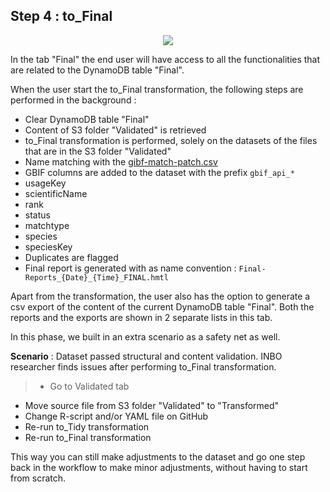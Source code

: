 ## Step 4 : to_Final

<p align="center">
  <img src="INBO_AF_04_to_Final.png">
</p>

In the tab "Final" the end user will have access to all the functionalities that are related to the DynamoDB table "Final".

When the user start the to_Final transformation, the following steps are performed in the background :
- Clear DynamoDB table "Final"
- Content of S3 folder "Validated" is retrieved
- to_Final transformation is performed, solely on the datasets of the files that are in the S3 folder "Validated"
- Name matching with the [gibf-match-patch.csv](https://github.com/inbo/invasive-t0-occurrences/blob/master/data/vocabularies/gbif-match-patch.tsv)
- GBIF columns are added to the dataset with the prefix `gbif_api_*`
 - usageKey
 - scientificName
 - rank
 - status
 - matchtype
 - species
 - speciesKey
- Duplicates are flagged
- Final report is generated with as name convention : `Final-Reports_{Date}_{Time}_FINAL.hmtl`

Apart from the transformation, the user also has the option to generate a csv export of the content of the current DynamoDB table "Final".
Both the reports and the exports are shown in 2 separate lists in this tab.

In this phase, we built in an extra scenario as a safety net as well.

**Scenario** : Dataset passed structural and content validation. INBO researcher finds issues after performing to_Final transformation.
> - Go to Validated tab
- Move source file from S3 folder "Validated" to "Transformed"
- Change R-script and/or YAML file on GitHub
- Re-run to_Tidy transformation
- Re-run to_Final transformation

This way you can still make adjustments to the dataset and go one step back in the workflow to make minor adjustments, without having to start from scratch.
